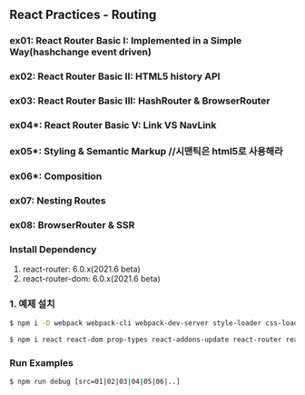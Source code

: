 ## React Practices - Routing

### ex01: React Router Basic I: Implemented in a Simple Way(hashchange event driven)
### ex02: React Router Basic II: HTML5 history API
### ex03: React Router Basic III: HashRouter &amp; BrowserRouter
### ex04*: React Router Basic V: Link VS NavLink
### ex05*: Styling &amp; Semantic Markup    //시맨틱은 html5로 사용해라
### ex06*: Composition
### ex07: Nesting Routes
### ex08: BrowserRouter & SSR

### Install Dependency
1. react-router: 6.0.x(2021.6 beta)
2. react-router-dom: 6.0.x(2021.6 beta)

### 1. 예제 설치
```sh
$ npm i -D webpack webpack-cli webpack-dev-server style-loader css-loader node-sass sass-loader babel-loader @babel/core @babel/cli @babel/preset-env @babel/preset-react @babel/plugin-transform-runtime @babel/plugin-syntax-throw-expressions 

$ npm i react react-dom prop-types react-addons-update react-router react-router-dom
```

### Run Examples

```bash
$ npm run debug [src=01|02|03|04|05|06|..]
```

